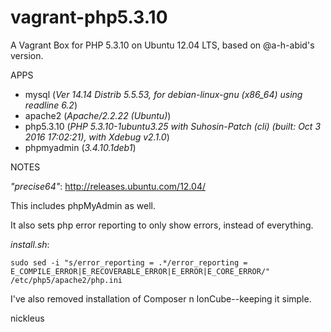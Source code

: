 # vagrant-php5.3.10

A Vagrant Box for PHP 5.3.10 on Ubuntu 12.04 LTS, based on @a-h-abid's version.

APPS

* mysql (_Ver 14.14 Distrib 5.5.53, for debian-linux-gnu (x86_64) using readline 6.2_)
* apache2 (_Apache/2.2.22 (Ubuntu)_)
* php5.3.10 (_PHP 5.3.10-1ubuntu3.25 with Suhosin-Patch (cli) (built: Oct  3 2016 17:02:21), with Xdebug v2.1.0_)
* phpmyadmin (_3.4.10.1deb1_)

NOTES

_"precise64"_:
http://releases.ubuntu.com/12.04/

This includes phpMyAdmin as well.

It also sets php error reporting to only show errors, instead of everything.

_install.sh_:

`sudo sed -i "s/error_reporting = .*/error_reporting = E_COMPILE_ERROR|E_RECOVERABLE_ERROR|E_ERROR|E_CORE_ERROR/" /etc/php5/apache2/php.ini`

I've also removed installation of Composer n IonCube--keeping it simple.

nickleus
